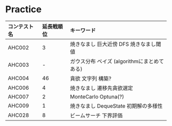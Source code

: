 # Practice

| コンテスト名 | 延長戦順位 | キーワード |
| :- | :- | :- |
| AHC002 | 3 | 焼きなまし 巨大近傍 DFS 焼きなまし閾値  |
| AHC003 | - | ガウス分布 ベイズ (algorithmにまとめてある) | 
| AHC004 | 46 | 貪欲 文字列 構築?  |
| AHC006 | 4 | 焼きなまし 遷移先貪欲選定  |
| AHC007 | 2 | MonteCarlo Optuna(?) |
| AHC009 | 1 | 焼きなまし DequeState 初期解の多様性 |
| AHC028 | 8 | ビームサーチ 下界評価 |
